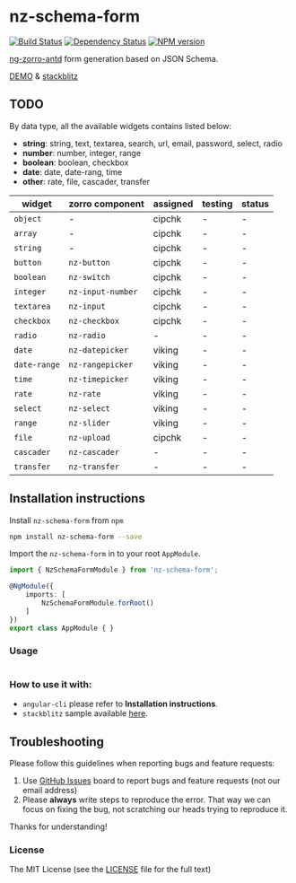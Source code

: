 # nz-schema-form

[![Build Status](https://travis-ci.org/cipchk/nz-schema-form.svg?branch=master)](https://travis-ci.org/cipchk/nz-schema-form)
[![Dependency Status](https://david-dm.org/cipchk/nz-schema-form/status.svg)](https://david-dm.org/cipchk/nz-schema-form)
[![NPM version](https://img.shields.io/npm/v/nz-schema-form.svg)](https://www.npmjs.com/package/nz-schema-form)

[ng-zorro-antd](https://ng.ant.design/) form generation based on JSON Schema.

[DEMO](https://cipchk.github.io/nz-schema-form/) & [stackblitz](https://stackblitz.com/edit/nz-schema-form?file=app%2Fapp.component.ts)

## TODO

By data type, all the available widgets contains listed below:

- **string**: string, text, textarea, search, url, email, password, select, radio
- **number**: number, integer, range
- **boolean**: boolean, checkbox
- **date**: date, date-rang, time
- **other**: rate, file, cascader, transfer

| widget | zorro component | assigned | testing | status |
| ------ | --------------- | -------- | ------ | ------ |
| `object` | - | cipchk | - | - |
| `array` | - | cipchk | - | - |
| `string` | - | cipchk | - | - |
| `button` | `nz-button` | cipchk | - | - |
| `boolean` | `nz-switch` | cipchk | - | - |
| `integer` | `nz-input-number` | cipchk | - | - |
| `textarea` | `nz-input` | cipchk | - | - |
| `checkbox` | `nz-checkbox` | cipchk | - | - |
| `radio` | `nz-radio` | - | - | - |
| `date` | `nz-datepicker` | viking | - | - |
| `date-range` | `nz-rangepicker` | viking | - | - |
| `time` | `nz-timepicker` | viking | - | - |
| `rate` | `nz-rate` | viking | - | - |
| `select` | `nz-select` | viking | - | - |
| `range` | `nz-slider` | viking | - | - |
| `file` | `nz-upload` | cipchk | - | - |
| `cascader` | `nz-cascader` | - | - | - |
| `transfer` | `nz-transfer` | - | - | - |

## Installation instructions

Install `nz-schema-form` from `npm`

```bash
npm install nz-schema-form --save
```

Import the `nz-schema-form` in to your root `AppModule`.

```typescript
import { NzSchemaFormModule } from 'nz-schema-form';

@NgModule({
    imports: [
        NzSchemaFormModule.forRoot()
    ]
})
export class AppModule { }
```

### Usage

```ts
```

### How to use it with:

+ `angular-cli` please refer to **Installation instructions**.
+ `stackblitz` sample available [here](https://stackblitz.com/edit/nz-schema-form-setup?file=app%2Fapp.component.ts).

## Troubleshooting

Please follow this guidelines when reporting bugs and feature requests:

1. Use [GitHub Issues](https://github.com/cipchk/nz-schema-form/issues) board to report bugs and feature requests (not our email address)
2. Please **always** write steps to reproduce the error. That way we can focus on fixing the bug, not scratching our heads trying to reproduce it.

Thanks for understanding!

### License

The MIT License (see the [LICENSE](https://github.com/cipchk/nz-schema-form/blob/master/LICENSE) file for the full text)
